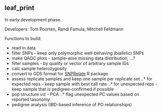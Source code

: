 ## leaf_print

In early development phase. 

Developers: Tom Poorten, Randi Famula, Mitchell Feldmann

Functions to build:

* read in data
* filter SNPs - keep only polymorphic well-behaving (biallelic) SNPs
* make QAQC plots - sample-wise missing data distribution, ...?
* filter samples - by quality or vector of arbitrary sample IDs
* calc sample heterozygosity
* convert to GDS format for [SNPRelate](http://bioconductor.org/packages/release/bioc/html/SNPRelate.html) R package
* assess replicate samples and keep one sample per replicate set
..* for expected reps - keep sample with best call rate
..* for unexpected reps - keep sample that is pedigree-confirmed if possible
* pop structure viz - PCA
..* flag unexpected PC values based on reported taxonomy
* pedigree analysis (IBD-based inference of PO relationships)

